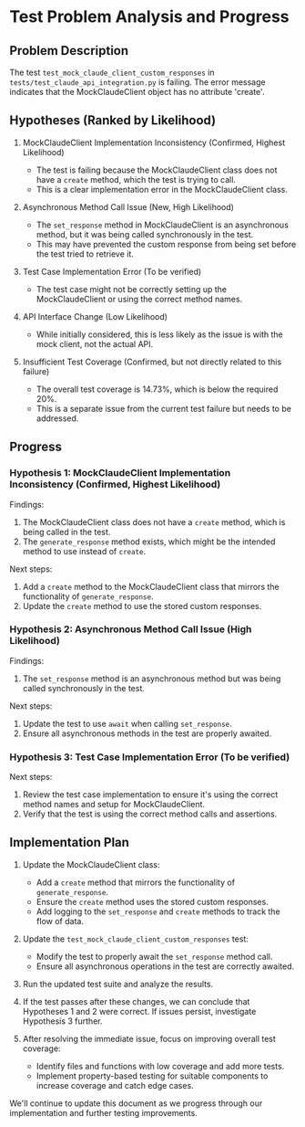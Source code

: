# Test Problem Analysis and Progress

## Problem Description
The test `test_mock_claude_client_custom_responses` in `tests/test_claude_api_integration.py` is failing. The error message indicates that the MockClaudeClient object has no attribute 'create'.

## Hypotheses (Ranked by Likelihood)

1. MockClaudeClient Implementation Inconsistency (Confirmed, Highest Likelihood)
   - The test is failing because the MockClaudeClient class does not have a `create` method, which the test is trying to call.
   - This is a clear implementation error in the MockClaudeClient class.

2. Asynchronous Method Call Issue (New, High Likelihood)
   - The `set_response` method in MockClaudeClient is an asynchronous method, but it was being called synchronously in the test.
   - This may have prevented the custom response from being set before the test tried to retrieve it.

3. Test Case Implementation Error (To be verified)
   - The test case might not be correctly setting up the MockClaudeClient or using the correct method names.

4. API Interface Change (Low Likelihood)
   - While initially considered, this is less likely as the issue is with the mock client, not the actual API.

5. Insufficient Test Coverage (Confirmed, but not directly related to this failure)
   - The overall test coverage is 14.73%, which is below the required 20%.
   - This is a separate issue from the current test failure but needs to be addressed.

## Progress

### Hypothesis 1: MockClaudeClient Implementation Inconsistency (Confirmed, Highest Likelihood)

Findings:
1. The MockClaudeClient class does not have a `create` method, which is being called in the test.
2. The `generate_response` method exists, which might be the intended method to use instead of `create`.

Next steps:
1. Add a `create` method to the MockClaudeClient class that mirrors the functionality of `generate_response`.
2. Update the `create` method to use the stored custom responses.

### Hypothesis 2: Asynchronous Method Call Issue (High Likelihood)

Findings:
1. The `set_response` method is an asynchronous method but was being called synchronously in the test.

Next steps:
1. Update the test to use `await` when calling `set_response`.
2. Ensure all asynchronous methods in the test are properly awaited.

### Hypothesis 3: Test Case Implementation Error (To be verified)

Next steps:
1. Review the test case implementation to ensure it's using the correct method names and setup for MockClaudeClient.
2. Verify that the test is using the correct method calls and assertions.

## Implementation Plan

1. Update the MockClaudeClient class:
   - Add a `create` method that mirrors the functionality of `generate_response`.
   - Ensure the `create` method uses the stored custom responses.
   - Add logging to the `set_response` and `create` methods to track the flow of data.

2. Update the `test_mock_claude_client_custom_responses` test:
   - Modify the test to properly await the `set_response` method call.
   - Ensure all asynchronous operations in the test are correctly awaited.

3. Run the updated test suite and analyze the results.

4. If the test passes after these changes, we can conclude that Hypotheses 1 and 2 were correct.
   If issues persist, investigate Hypothesis 3 further.

5. After resolving the immediate issue, focus on improving overall test coverage:
   - Identify files and functions with low coverage and add more tests.
   - Implement property-based testing for suitable components to increase coverage and catch edge cases.

We'll continue to update this document as we progress through our implementation and further testing improvements.
